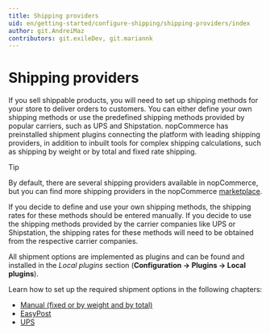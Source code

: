 ```yaml
---
title: Shipping providers
uid: en/getting-started/configure-shipping/shipping-providers/index
author: git.AndreiMaz
contributors: git.exileDev, git.mariannk
---
```


# Shipping providers

If you sell shippable products, you will need to set up shipping methods for your store to deliver orders to customers. You can either define your own shipping methods or use the predefined shipping methods provided by popular carriers, such as UPS and Shipstation. nopCommerce has preinstalled shipment plugins connecting the platform with leading shipping providers, in addition to inbuilt tools for complex shipping calculations, such as shipping by weight or by total and fixed rate shipping.

> [!TIP]
> 
> By default, there are several shipping providers available in nopCommerce, but you can find more shipping providers in the nopCommerce [marketplace](https://www.nopcommerce.com/marketplace).

If you decide to define and use your own shipping methods, the shipping rates for these methods should be entered manually. If you decide to use the shipping methods provided by the carrier companies like UPS or Shipstation, the shipping rates for these methods will need to be obtained from the respective carrier companies.

All shipment options are implemented as plugins and can be found and installed in the *Local plugins* section (**Configuration → Plugins → Local plugins**).

Learn how to set up the required shipment options in the following chapters:
* [Manual (fixed or by weight and by total)](xref:en/getting-started/configure-shipping/shipping-providers/manual)
* [EasyPost](xref:en/getting-started/configure-shipping/shipping-providers/easypost)
* [UPS](xref:en/getting-started/configure-shipping/shipping-providers/ups)
